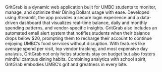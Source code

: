 GritGrab is a dynamic web application built for UMBC students to monitor, manage, and optimize their Dining Dollars usage with ease. 
Developed using Streamlit, the app provides a secure login experience and a data-driven dashboard that visualizes real-time balance, daily and monthly spending patterns,
 and vendor-specific insights. GritGrab also includes an automated email alert system that notifies students when their balance drops below $20, 
prompting them to recharge their account to continue enjoying UMBC’s food services without disruption. With features like average spend per visit, 
top vendor tracking, and most expensive day analysis, GritGrab not only helps students stay on budget but also fosters mindful campus dining habits. 
Combining analytics with school spirit, GritGrab embodies UMBC’s grit and greatness in every bite.
